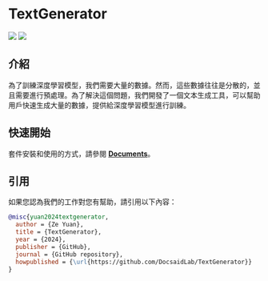 # TextGenerator

<p align="left">
    <a href="./LICENSE"><img src="https://img.shields.io/badge/license-Apache%202-dfd.svg"></a>
    <a href=""><img src="https://img.shields.io/badge/python-3.8+-aff.svg"></a>
</p>

## 介紹

為了訓練深度學習模型，我們需要大量的數據。然而，這些數據往往是分散的，並且需要進行預處理。為了解決這個問題，我們開發了一個文本生成工具，可以幫助用戶快速生成大量的數據，提供給深度學習模型進行訓練。

## 快速開始

套件安裝和使用的方式，請參閱 [**Documents**](https://docsaid.org/textgenerator/intro/)。

## 引用

如果您認為我們的工作對您有幫助，請引用以下內容：

```bibtex
@misc{yuan2024textgenerator,
  author = {Ze Yuan},
  title = {TextGenerator},
  year = {2024},
  publisher = {GitHub},
  journal = {GitHub repository},
  howpublished = {\url{https://github.com/DocsaidLab/TextGenerator}}
}
```
